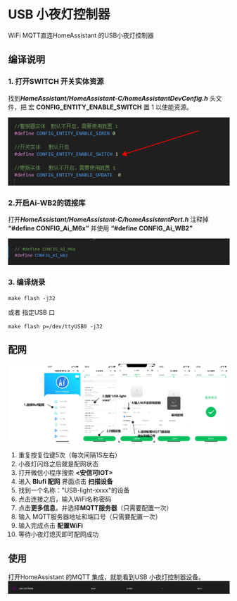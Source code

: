# USB 小夜灯控制器

WiFi MQTT直连HomeAssistant 的USB小夜灯控制器

## 编译说明

### 1. 打开SWITCH 开关实体资源

找到***HomeAssistant/HomeAssistant-C/homeAssistantDevConfig.h*** 头文件，把 宏 **CONFIG_ENTITY_ENABLE_SWITCH** 置 1 以使能资源。

![alt text](./img/image.png)
### 2.开启Ai-WB2的链接库

打开***HomeAssistant/HomeAssistant-C/homeAssistantPort.h*** 注释掉 **“#define CONFIG_Ai_M6x”** 并使用 **“#define CONFIG_Ai_WB2”**

![alt text](./img/image1.png)

### 3. 编译烧录

```
make flash -j32
```
或者 指定USB 口

```
make flash p=/dev/ttyUSB0 -j32
```
## 配网

![配网方法.jpg](./img/配网方法.jpg)

1.  重复按复位键5次（每次间隔1S左右）
2. 小夜灯闪烁之后就是配网状态
3. 打开微信小程序搜索 **<安信可IOT>**
4. 进入 **Blufi 配网** 界面点击 **扫描设备**
5. 找到一个名称："USB-light-xxxx"的设备
6. 点击连接之后，输入WiFi名称密码
7. 点击**更多信息**，并选择**MQTT服务器**（只需要配置一次）
8. 输入 MQTT服务器地址和端口号（只需要配置一次）
9. 输入完成点击 **配置WiFi**
10. 等待小夜灯熄灭即可配网成功 

## 使用

打开HomeAssistant 的MQTT 集成，就能看到USB 小夜灯控制器设备。
![alt text](./img/image2.png)